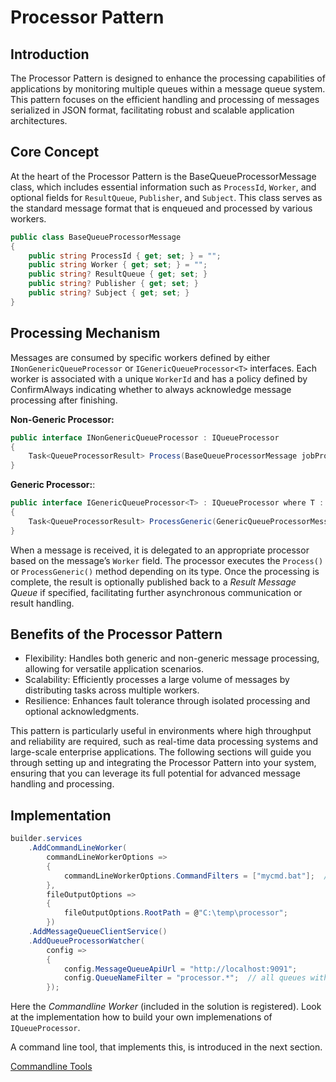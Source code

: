 # Processor Pattern

## Introduction

The Processor Pattern is designed to enhance the processing capabilities of applications by monitoring multiple queues within a message queue system. This pattern focuses on the efficient handling and processing of messages serialized in JSON format, facilitating robust and scalable application architectures.

## Core Concept

At the heart of the Processor Pattern is the BaseQueueProcessorMessage class, which includes essential information such as `ProcessId`, `Worker`, and optional fields for `ResultQueue`, `Publisher`, and `Subject`. This class serves as the standard message format that is enqueued and processed by various workers.

```csharp
public class BaseQueueProcessorMessage
{
    public string ProcessId { get; set; } = "";
    public string Worker { get; set; } = "";
    public string? ResultQueue { get; set; }
    public string? Publisher { get; set; }
    public string? Subject { get; set; }
}
```

## Processing Mechanism

Messages are consumed by specific workers defined by either `INonGenericQueueProcessor` or `IGenericQueueProcessor<T>` interfaces. Each worker is associated with a unique `WorkerId` and has a policy defined by ConfirmAlways indicating whether to always acknowledge message processing after finishing.

**Non-Generic Processor:**

```csharp
public interface INonGenericQueueProcessor : IQueueProcessor
{
    Task<QueueProcessorResult> Process(BaseQueueProcessorMessage jobProcessMessage, CancellationToken cancellationToken);
}
```

**Generic Processor:**:

```csharp
public interface IGenericQueueProcessor<T> : IQueueProcessor where T : new()
{
    Task<QueueProcessorResult> ProcessGeneric(GenericQueueProcessorMessage<T> message, CancellationToken cancellationToken);
}

```

When a message is received, it is delegated to an appropriate processor based on the message’s `Worker` field. The processor executes the `Process()` or `ProcessGeneric()` method depending on its type. Once the processing is complete, the result is optionally published back to a _Result Message Queue_ if specified, facilitating further asynchronous communication or result handling.

## Benefits of the Processor Pattern

-   Flexibility: Handles both generic and non-generic message processing, allowing for versatile application scenarios.
-   Scalability: Efficiently processes a large volume of messages by distributing tasks across multiple workers.
-   Resilience: Enhances fault tolerance through isolated processing and optional acknowledgments.

This pattern is particularly useful in environments where high throughput and reliability are required, such as real-time data processing systems and large-scale enterprise applications. The following sections will guide you through setting up and integrating the Processor Pattern into your system, ensuring that you can leverage its full potential for advanced message handling and processing.

## Implementation

```csharp
builder.services
    .AddCommandLineWorker(
        commandLineWorkerOptions =>
        {
            commandLineWorkerOptions.CommandFilters = ["mycmd.bat"];  // only this
        },
        fileOutputOptions =>
        {
            fileOutputOptions.RootPath = @"C:\temp\processor";
        })
    .AddMessageQueueClientService()
    .AddQueueProcessorWatcher(
        config =>
        {
            config.MessageQueueApiUrl = "http://localhost:9091";
            config.QueueNameFilter = "processor.*";  // all queues with this pattern ar watched
        });

```

Here the _Commandline Worker_ (included in the solution is registered).
Look at the implementation how to build your own implemenations of `IQueueProcessor`.

A command line tool, that implements this, is introduced in the next section.

[Commandline Tools](../console/tools_en.md)
